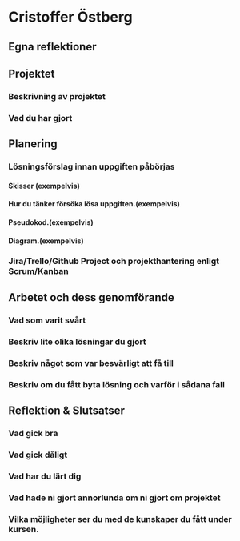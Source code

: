# Cristoffer Östberg

## Egna reflektioner

## Projektet

### Beskrivning av projektet

### Vad du har gjort






## Planering

### Lösningsförslag innan uppgiften påbörjas

#### Skisser (exempelvis)

#### Hur du tänker försöka lösa uppgiften.(exempelvis)

#### Pseudokod.(exempelvis)

#### Diagram.(exempelvis)

### Jira/Trello/Github Project och projekthantering enligt Scrum/Kanban






## Arbetet och dess genomförande

### Vad som varit svårt

### Beskriv lite olika lösningar du gjort

### Beskriv något som var besvärligt att få till

### Beskriv om du fått byta lösning och varför i sådana fall

## Reflektion & Slutsatser

### Vad gick bra

### Vad gick dåligt

### Vad har du lärt dig

### Vad hade ni gjort annorlunda om ni gjort om projektet

### Vilka möjligheter ser du med de kunskaper du fått under kursen.
